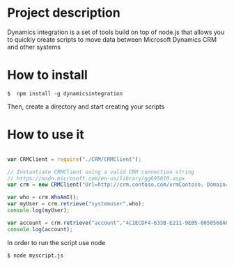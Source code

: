 # Project description

Dynamics integration is a set of tools build on top of node.js that allows you to quickly create scripts to move data between Microsoft Dynamics CRM and other systems

# How to install

```
$  npm install -g dynamicsintegration
```

Then, create a directory and start creating your scripts

# How to use it

``` javascript

var CRMClient = require("./CRM/CRMClient");

// Instantiate CRMClient using a valid CRM connection string
// https://msdn.microsoft.com/en-us/library/gg695810.aspx
var crm = new CRMClient("Url=http://crm.contoso.com/xrmContoso; Domain=CONTOSO; Username=jsmith; Password=passcode");

var who = crm.WhoAmI();
var myUser = crm.retrieve("systemuser",who);
console.log(myUser);

var account = crm.retrieve("account","4C1ECDF4-633B-E211-9EB5-0050568A69E2");
console.log(account);
```


In order to run the script use node
```
$ node myscript.js
```
